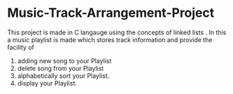 # Music-Track-Arrangement-Project
This project is made in C langauge using the concepts of linked lists . In this a music playlist is made which stores track information and provide the facility of 
1. adding new song to your Playlist
2. delete song from your Playlist
3. alphabetically sort your Playlist.
4. display your Playlist.
